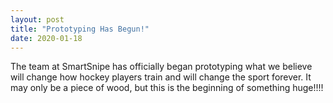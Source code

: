 ```yaml
---
layout: post
title: "Prototyping Has Begun!"
date: 2020-01-18
---
```


The team at SmartSnipe has officially began prototyping what we believe will change how hockey players train and will change the sport forever. It may only be a piece of wood, but this is the beginning of something huge!!!!